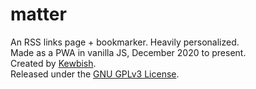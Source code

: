 # matter
An RSS links page + bookmarker. Heavily personalized.  
Made as a PWA in vanilla JS, December 2020 to present.  
Created by [Kewbish](https://github.com/kewbish).  
Released under the [GNU GPLv3 License](./LICENSE).
